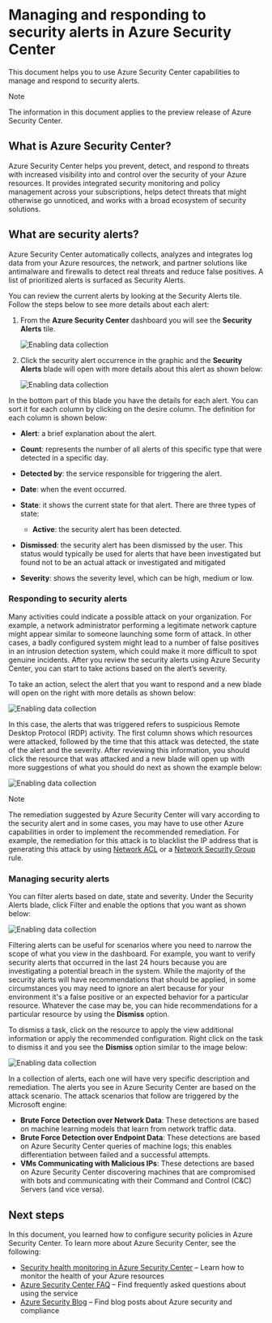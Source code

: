 <properties
   pageTitle="Managing and responding to security alerts in Azure Security Center | Microsoft Azure"
   description="This document helps you to use Azure Security Center capabilities to manage and respond to security alerts."
   services="security-center"
   documentationCenter="na"
   authors="YuriDio"
   manager="swadhwa"
   editor=""/>

<tags
   ms.service="security-center"
   ms.devlang="na"
   ms.topic="article"
   ms.tgt_pltfrm="na"
   ms.workload="na"
   ms.date="12/16/2015"
   ms.author="yurid"/>

# Managing and responding to security alerts in Azure Security Center
This document helps you to use Azure Security Center capabilities to manage and respond to security alerts.

> [!NOTE]
> The information in this document applies to the preview release of Azure Security Center.
> 
> 
## What is Azure Security Center?
Azure Security Center helps you prevent, detect, and respond to threats with increased visibility into and control over the security of your Azure resources. It provides integrated security monitoring and policy management across your subscriptions, helps detect threats that might otherwise go unnoticed, and works with a broad ecosystem of security solutions.

## What are security alerts?
Azure Security Center automatically collects, analyzes and integrates log data from your Azure resources, the network, and partner solutions like antimalware and firewalls to detect real threats and reduce false positives. A list of prioritized alerts is surfaced as Security Alerts.  

You can review the current alerts by looking at the Security Alerts tile. Follow the steps below to see more details about each alert:

1. From the **Azure Security Center** dashboard you will see the **Security Alerts** tile. 

    ![Enabling data collection](./media/security-center-managing-and-responding-alerts/security-center-managing-and-responding-alerts-fig1.png)

2. Click the security alert occurrence in the graphic and the **Security Alerts** blade will open with more details about this alert as shown below:

   ![Enabling data collection](./media/security-center-managing-and-responding-alerts/security-center-managing-and-responding-alerts-fig2.png)


In the bottom part of this blade you have the details for each alert. You can sort it for each column by clicking on the desire column. The definition for each column is shown below:

* **Alert**: a brief explanation about the alert.
* **Count**: represents the number of all alerts of this specific type that were detected in a specific day.
* **Detected by**: the service responsible for triggering the alert.
* **Date**: when the event occurred.
* **State**: it shows the current state for that alert. There are three types of state:

  * **Active**: the security alert has been detected.
* **Dismissed**: the security alert has been dismissed by the user. This status would typically be used for alerts that have been investigated but found not to be an actual attack or investigated and mitigated

* **Severity**: shows the severity level, which can be high, medium or low.


### Responding to security alerts
Many activities could indicate a possible attack on your organization. For example, a network administrator performing a legitimate network capture might appear similar to someone launching some form of attack. In other cases, a badly configured system might lead to a number of false positives in an intrusion detection system, which could make it more difficult to spot genuine incidents. After you review the security alerts using Azure Security Center, you can start to take actions based on the alert’s severity.

To take an action, select the alert that you want to respond and a new blade will open on the right with more details as shown below: 

![Enabling data collection](./media/security-center-managing-and-responding-alerts/security-center-managing-and-responding-alerts-fig3.png)

In this case, the alerts that was triggered refers to suspicious Remote Desktop Protocol (RDP) activity. The first column shows which resources were attacked, followed by the time that this attack was detected, the state of the alert and the severity. After reviewing this information, you should click the resource that was attacked and a new blade will open up with more suggestions of what you should do next as shown the example below:

![Enabling data collection](./media/security-center-managing-and-responding-alerts/security-center-managing-and-responding-alerts-fig4.png)

> [!NOTE]
> The remediation suggested by Azure Security Center will vary according to the security alert and in some cases, you may have to use other Azure capabilities in order to implement the recommended remediation. For example, the remediation for this attack is to blacklist the IP address that is generating this attack by using [Network ACL](virtual-networks-acl.md) or a [Network Security Group](virtual-networks-nsg.md) rule.
> 
> 
### Managing security alerts
You can filter alerts based on date, state and severity. Under the Security Alerts blade, click Filter and enable the options that you want as shown below:

![Enabling data collection](./media/security-center-managing-and-responding-alerts/security-center-managing-and-responding-alerts-fig5.png)

Filtering alerts can be useful for scenarios where you need to narrow the scope of what you view in the dashboard. For example, you want to verify security alerts that occurred in the last 24 hours because you are investigating a potential breach in the system. 
While the majority of the security alerts will have recommendations that should be applied, in some circumstances you may need to ignore an alert because for your environment it's a false positive or an expected behavior for a particular resource. Whatever the case may be, you can hide recommendations for a particular resource by using the **Dismiss** option.  

To dismiss a task, click on the resource to apply the view additional information or apply the recommended configuration. Right click on the task to dismiss it and you see the **Dismiss** option similar to the image below:

![Enabling data collection](./media/security-center-managing-and-responding-alerts/security-center-managing-and-responding-alerts-fig6.png)

In a collection of alerts, each one will have very specific description and remediation. The alerts you see in Azure Security Center are based on the attack scenario. The attack scenarios that follow are triggered by the Microsoft engine: 

* **Brute Force Detection over Network Data**: These detections are based on machine learning models that learn from network traffic data. 
* **Brute Force Detection over Endpoint Data**: These detections are based on Azure Security Center queries of machine logs; this enables differentiation between failed and a successful attempts. 
* **VMs Communicating with Malicious IPs**: These detections are based on Azure Security Center discovering machines that are compromised with bots and communicating with their Command and Control (C&C) Servers (and vice versa). 

## Next steps
In this document, you learned how to configure security policies in Azure Security Center. To learn more about Azure Security Center, see the following:

* [Security health monitoring in Azure Security Center](security-center-monitoring.md) – Learn how to monitor the health of your Azure resources
* [Azure Security Center FAQ](security-center-faq.md) – Find frequently asked questions about using the service
* [Azure Security Blog](http://blogs.msdn.com/b/azuresecurity/) – Find blog posts about Azure security and compliance

